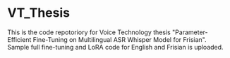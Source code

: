 # VT_Thesis
This is the code repotoriory for Voice Technology thesis "Parameter-Efficient Fine-Tuning
on Multilingual ASR Whisper Model for Frisian".
Sample full fine-tuning and LoRA code for English and Frisian is uploaded. 

